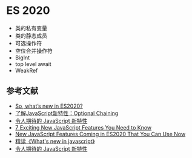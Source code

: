 # ES 2020

- 类的私有变量
- 类的静态成员
- 可选操作符
- 空位合并操作符
- BigInt
- top level await
- WeakRef

## 参考文献

- [So, what’s new in ES2020?](https://tdd.github.io/confoo2018-es2020/#/)
- [了解JavaScript新特性：Optional Chaining]( https://mp.weixin.qq.com/s?__biz=MzUxMzcxMzE5Ng==&mid=2247492849&idx=2&sn=c081a0a944abffd30d3a0ef9695a9333&scene=21#wechat_redirect )
- [令人期待的 JavaScript 新特性](https://mp.weixin.qq.com/s/5Fm2p2sKUBd5Ub4LCzLr1w)
- [7 Exciting New JavaScript Features You Need to Know](https://dev.to/gafi/7-new-exciting-javascript-features-you-need-to-know-1fkh)
- [New JavaScript Features Coming in ES2020 That You Can Use Now](https://levelup.gitconnected.com/new-features-of-javascript-that-we-can-use-soon-or-now-6199981bd2f)
- [精读《What's new in javascript》](https://github.com/dt-fe/weekly/blob/v2/105.%E7%B2%BE%E8%AF%BB%E3%80%8AWhat's%20new%20in%20javascript%E3%80%8B.md)
- [令人期待的 JavaScript 新特性](https://www.infoq.cn/article/ZAYPIz9bbukZO3duRrIm)
